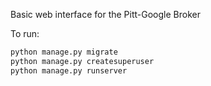 Basic web interface for the Pitt-Google Broker

To run:
```python
python manage.py migrate
python manage.py createsuperuser
python manage.py runserver
```